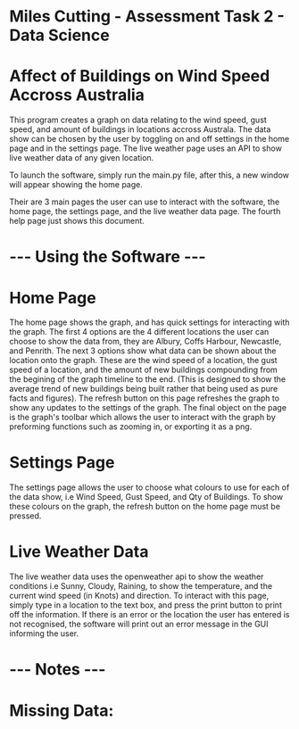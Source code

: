 # Miles Cutting - Assessment Task 2 - Data Science
# Affect of Buildings on Wind Speed Accross Australia

This program creates a graph on data relating to the wind speed, gust speed, and amount of buildings in locations accross Australa. The data show can be chosen by the user by toggling on and off settings in the home page and in the settings page. The live weather page uses an API to show live weather data of any given location.

To launch the software, simply run the main.py file, after this, a new window will appear showing the home page.

Their are 3 main pages the user can use to interact with the software, the home page, the settings page, and the live weather data page. The fourth help page just shows this document. 

# --- Using the Software ---
# Home Page
The home page shows the graph, and has quick settings for interacting with the graph. The first 4 options are the 4 different locations the user can choose to show the data from, they are Albury, Coffs Harbour, Newcastle, and Penrith. The next 3 options show what data can be shown about the location onto the graph. These are the wind speed of a location, the gust speed of a location, and the amount of new buildings compounding from the begining of the graph timeline to the end. (This is designed to show the average trend of new buildings being built rather that being used as pure facts and figures). The refresh button on this page refreshes the graph to show any updates to the settings of the graph. The final object on the page is the graph's toolbar which allows the user to interact with the graph by preforming functions such as zooming in, or exporting it as a png.

# Settings Page
The settings page allows the user to choose what colours to use for each of the data show, i.e Wind Speed, Gust Speed, and Qty of Buildings. To show these colours on the graph, the refresh button on the home page must be pressed.

# Live Weather Data
The live weather data uses the openweather api to show the weather conditions i.e Sunny, Cloudy, Raining, to show the temperature, and the current wind speed (in Knots) and direction. To interact with this page, simply type in a location to the text box, and press the print button to print off the information. If there is an error or the location the user has entered is not recognised, the software will print out an error message in the GUI informing the user.

# --- Notes ---
# Missing Data:

